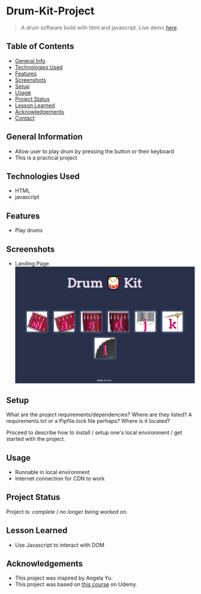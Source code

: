 # Drum-Kit-Project
> A drum software build with html and javascript.
> Live demo [_here_](https://www.example.com). <!-- If you have the project hosted somewhere, include the link here. -->

## Table of Contents
* [General Info](#general-information)
* [Technologies Used](#technologies-used)
* [Features](#features)
* [Screenshots](#screenshots)
* [Setup](#setup)
* [Usage](#usage)
* [Project Status](#project-status)
* [Lesson Learned](#lesson-learned)
* [Acknowledgements](#acknowledgements)
* [Contact](#contact)
<!-- * [License](#license) -->


## General Information
- Allow user to play drum by pressing the button or their keyboard
- This is a practical project


## Technologies Used
- HTML
- javascript

## Features
- Play drums


## Screenshots
- Landing Page
![Landing Page](./images/LandingPage.png)

## Setup
What are the project requirements/dependencies? Where are they listed? A requirements.txt or a Pipfile.lock file perhaps? Where is it located?

Proceed to describe how to install / setup one's local environment / get started with the project.


## Usage
- Runnable in local environment
- Internet connection for CDN to work


## Project Status
Project is: _complete_ / _no longer being worked on_.


## Lesson Learned
- Use Javascript to interact with DOM


## Acknowledgements
- This project was inspired by Angela Yu.
- This project was based on [this course](https://www.udemy.com/course/the-complete-web-development-bootcamp/) on Udemy.

